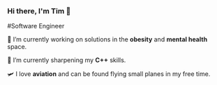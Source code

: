 ### Hi there, I'm Tim 👋

#Software Engineer

🔭 I’m currently working on solutions in the **obesity** and **mental health** space.

🌱 I’m currently sharpening my **C++** skills.

🛩 I love **aviation** and can be found flying small planes in my free time.

<!--
**fromtimwithcode/fromtimwithcode** is a ✨ _special_ ✨ repository because its `README.md` (this file) appears on your GitHub profile.

Here are some ideas to get you started:

- 🔭 I’m currently working on solutions
- 🌱 I’m currently learning ...
- 👯 I’m looking to collaborate on ...
- 🤔 I’m looking for help with ...
- 💬 Ask me about **aviation** and I'll never stop talking!
- 📫 How to reach me: ...
- 😄 Pronouns: ...
- ⚡ Fun fact: ...
-->
